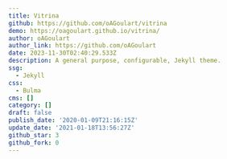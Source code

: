 ```yaml
---
title: Vitrina
github: https://github.com/oAGoulart/vitrina
demo: https://oagoulart.github.io/vitrina/
author: oAGoulart
author_link: https://github.com/oAGoulart
date: 2023-11-30T02:40:29.533Z
description: A general purpose, configurable, Jekyll theme.
ssg:
  - Jekyll
css:
  - Bulma
cms: []
category: []
draft: false
publish_date: '2020-01-09T21:16:15Z'
update_date: '2021-01-18T13:56:27Z'
github_star: 3
github_fork: 0
---
```

